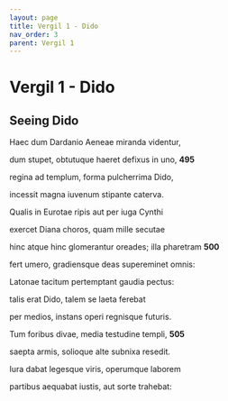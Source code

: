 ```yaml
---
layout: page
title: Vergil 1 - Dido
nav_order: 3
parent: Vergil 1
---
```


# Vergil 1 - Dido

## Seeing Dido


Haec dum Dardanio Aeneae miranda videntur,

dum stupet, obtutuque haeret defixus in uno,               **495**

regina ad templum, forma pulcherrima Dido,

incessit magna iuvenum stipante caterva.

Qualis in Eurotae ripis aut per iuga Cynthi

exercet Diana choros, quam mille secutae

hinc atque hinc glomerantur oreades; illa pharetram               **500**

fert umero, gradiensque deas supereminet omnis:

Latonae tacitum pertemptant gaudia pectus:

talis erat Dido, talem se laeta ferebat

per medios, instans operi regnisque futuris.

Tum foribus divae, media testudine templi,               **505**

saepta armis, solioque alte subnixa resedit.

Iura dabat legesque viris, operumque laborem

partibus aequabat iustis, aut sorte trahebat:
